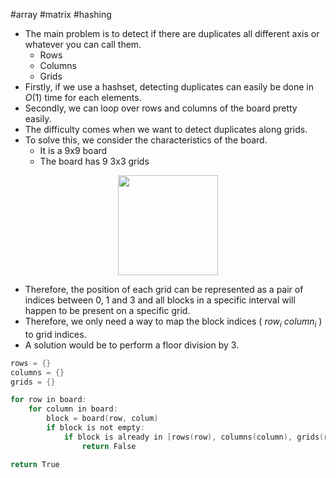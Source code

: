 #array #matrix #hashing 
- The main problem is to detect if there are duplicates all different axis or whatever you can call them.
	- Rows
	- Columns
	- Grids
- Firstly, if we use a hashset, detecting duplicates can easily be done in $O(1)$ time for each elements.
- Secondly, we can loop over rows and columns of the board pretty easily.
- The difficulty comes when we want to detect duplicates along grids.
- To solve this, we consider the characteristics of the board.
	- It is a 9x9 board
	- The board has 9 3x3 grids

<div style="text-align:center" >
<img width="160px" src="https://upload.wikimedia.org/wikipedia/commons/thumb/f/ff/Sudoku-by-L2G-20050714.svg/250px-Sudoku-by-L2G-20050714.svg.png" />
</div>

- Therefore, the position of each grid can be represented as a pair of indices between 0, 1 and 3 and all blocks in a specific interval will happen to be present on a specific grid.
- Therefore, we only need a way to map the block indices ( $row_i$  $column_i$ ) to  grid indices.
- A solution would be to perform a floor division by 3.
```c
rows = {}
columns = {}
grids = {}

for row in board:
	for column in board:
		block = board(row, colum)
		if block is not empty:
			if block is already in [rows(row), columns(column), grids(row // 3, colum // 3)]:
				return False

return True
```